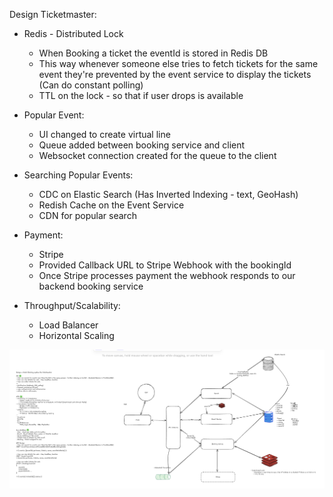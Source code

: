 Design Ticketmaster:

- Redis - Distributed Lock

  - When Booking a ticket the eventId is stored in Redis DB
  - This way whenever someone else tries to fetch tickets for the same event they're prevented by the event service to display the tickets (Can do constant polling)
  - TTL on the lock - so that if user drops is available

- Popular Event:

  - UI changed to create virtual line
  - Queue added between booking service and client
  - Websocket connection created for the queue to the client

- Searching Popular Events:

  - CDC on Elastic Search (Has Inverted Indexing - text, GeoHash)
  - Redish Cache on the Event Service
  - CDN for popular search

- Payment:

  - Stripe
  - Provided Callback URL to Stripe Webhook with the bookingId
  - Once Stripe processes payment the webhook responds to our backend booking service

- Throughput/Scalability:
  - Load Balancer
  - Horizontal Scaling

![TicketMaster](./Images/TicketMaster.png)
